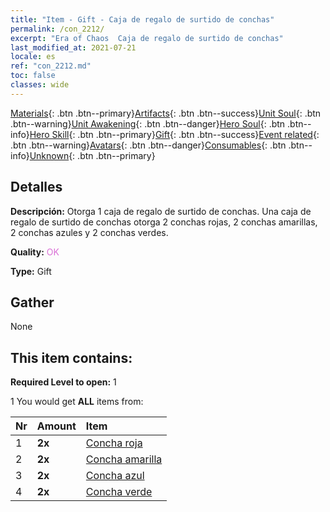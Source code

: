 ```yaml
---
title: "Item - Gift - Caja de regalo de surtido de conchas"
permalink: /con_2212/
excerpt: "Era of Chaos  Caja de regalo de surtido de conchas"
last_modified_at: 2021-07-21
locale: es
ref: "con_2212.md"
toc: false
classes: wide
---
```

 [Materials](/ItemsES/){: .btn .btn--primary}[Artifacts](/ItemsES/Artifacts/){: .btn .btn--success}[Unit Soul](/ItemsES/UnitSoul/){: .btn .btn--warning}[Unit Awakening](/ItemsES/UnitAwakening/){: .btn .btn--danger}[Hero Soul](/ItemsES/HeroSoul/){: .btn .btn--info}[Hero Skill](/ItemsES/HeroSkill/){: .btn .btn--primary}[Gift](/ItemsES/Gift/){: .btn .btn--success}[Event related](/ItemsES/Events/){: .btn .btn--warning}[Avatars](/ItemsES/Avatars/){: .btn .btn--danger}[Consumables](/ItemsES/Consumables/){: .btn .btn--info}[Unknown](/ItemsES/Unknown/){: .btn .btn--primary}

## Detalles
 **Descripción:** Otorga 1 caja de regalo de surtido de conchas. Una caja de regalo de surtido de conchas otorga 2 conchas rojas, 2 conchas amarillas, 2 conchas azules y 2 conchas verdes.

 **Quality:** <span style="color: #DA70D6">OK</span>

 **Type:** Gift

## Gather

  None

## This item contains:

 **Required Level to open:** 1

 1 You would get **ALL** items  from:

  | Nr | Amount |     Item    |
  |:---|:-------|:------------|
  | 1 |  **2x** | [Concha roja](/es/Items/con_2214/) |  | 
  | 2 |  **2x** | [Concha amarilla](/es/Items/con_2215/) |  | 
  | 3 |  **2x** | [Concha azul](/es/Items/con_2216/) |  | 
  | 4 |  **2x** | [Concha verde](/es/Items/con_2217/) |  | 
